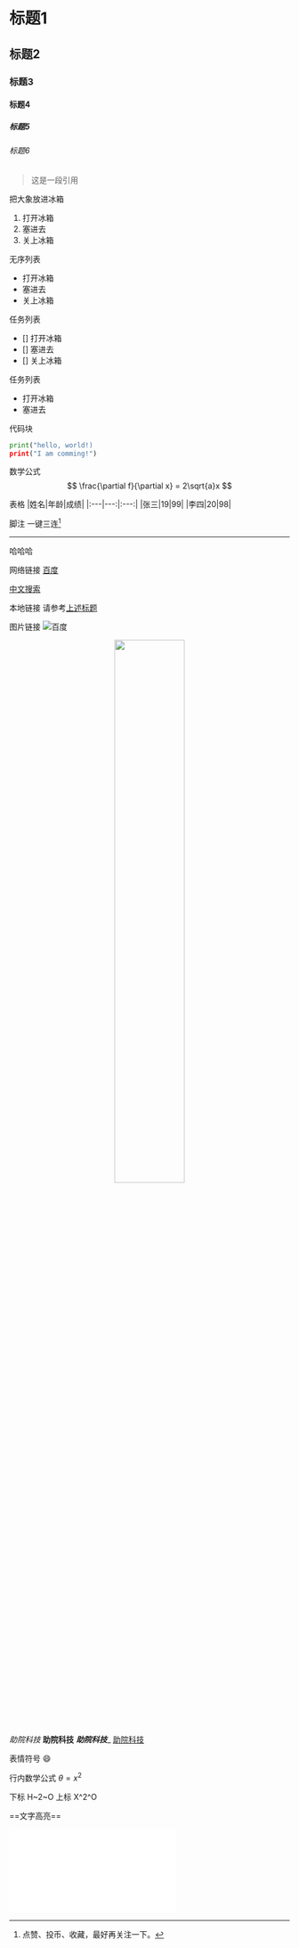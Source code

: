 # 标题1
## 标题2
### 标题3
#### 标题4
##### 标题5
###### 标题6

> 这是一段引用

把大象放进冰箱
1. 打开冰箱
2. 塞进去
3. 关上冰箱

无序列表
* 打开冰箱
* 塞进去
* 关上冰箱

任务列表
- [] 打开冰箱
- [] 塞进去
- [] 关上冰箱

任务列表
* 打开冰箱
* 塞进去



代码块
```python
print("hello, world!)
print("I am comming!")
```

数学公式
$$
\frac{\partial f}{\partial x} = 2\sqrt{a}x
$$


表格
 |姓名|年龄|成绩|
 |:---|---:|:---:|
 |张三|19|99|
 |李四|20|98|

脚注
一键三连[^三连]

[^三连]:点赞、投币、收藏，最好再关注一下。

---
哈哈哈

网络链接
[百度](http://baidu.com "中文搜索引擎")

[id]: http://baidu.com "最大中文搜索引擎"
[中文搜索][id]

本地链接
请参考[上述标题](#标题1)

图片链接
![百度](https://www.baidu.com/img/PCtm_d9c8750bed0b3c7d089fa7d55720d6cf.png "前往百度")

<div align="center">
<img src=https://www.baidu.com/img/PCtm_d9c8750bed0b3c7d089fa7d55720d6cf.png width=50%/>
</div>

*助院科技*
**助院科技**
_**助院科技**__
<u>助院科技</u>

表情符号
:smile:

行内数学公式 $\theta=x^2$

下标
H~2~O
上标
X^2^O

==文字高亮==

<iframe src="//player.bilibili.com/player.html?isOutside=true&aid=327623069&bvid=BV1JA411h7Gw&cid=171385214&p=1" scrolling="no" border="0" frameborder="no" framespacing="0" allowfullscreen="true"></iframe>
